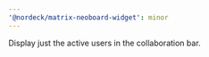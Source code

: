 ```yaml
---
'@nordeck/matrix-neoboard-widget': minor
---
```


Display just the active users in the collaboration bar.
